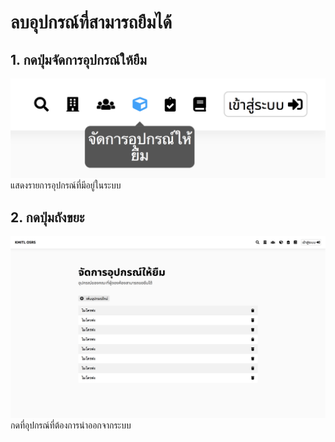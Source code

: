 # ลบอุปกรณ์ที่สามารถยืมได้
## 1. กดปุ่มจัดการอุปกรณ์ให้ยืม
![](../img/navigation-bar/manage-equipment-button.png)<br>
แสดงรายการอุปกรณ์ที่มีอยู่ในระบบ

## 2. กดปุ่มถังขยะ
![](../img/manage-equipment/simple.png)<br>
กดที่อุปกรณ์ที่ต้องการนำออกจากระบบ
